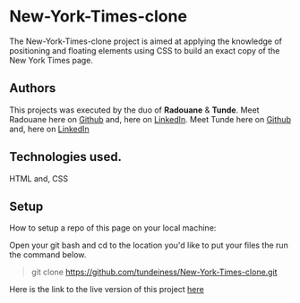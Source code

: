 # New-York-Times-clone
The New-York-Times-clone project is aimed at applying the knowledge of positioning and floating elements using CSS to build an exact copy of the New York Times page.

## Authors
This projects was executed by the duo of **Radouane** & **Tunde**.
Meet Radouane here on [Github](http://www.google.com) and, here on  [LinkedIn](http://www.google.com).
Meet Tunde here on  [Github](http://www.google.com) and,  here on [LinkedIn](http://www.google.com)

## Technologies used.
HTML and, CSS


## Setup
How to setup a repo of this page on your local machine:

Open your git bash and cd to the location you'd like to put your files the run the command below.

>git clone https://github.com/tundeiness/New-York-Times-clone.git


Here is the link to the live version of this project
[here](https://raw.githack.com/tundeiness/New-York-Times-clone/development/index.html)


